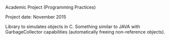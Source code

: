 Academic Project (Programming Practices)

Project date: November 2015

Library to simulates objects in C. Something similar to JAVA with GarbageCollector capabilities (automatically freeing non-reference objects).

